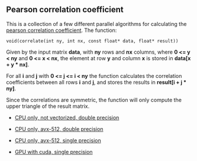 ## Pearson correlation coefficient

This is a collection of a few different parallel algorithms for calculating the 
[pearson correlation coefficient](https://en.wikipedia.org/wiki/Pearson_correlation_coefficient).
The function:

```
void(correlate(int ny, int nx, const float* data, float* result))
```

Given by the input matrix **data**, with **ny** rows and **nx** columns, where **0 <= y < ny** and **0 <= x < nx**, 
the element at row **y** and column **x** is stored in **data[x + y \* nx]**.

For all **i** and **j** with **0 <= j <= i < ny** the function calculates the correlation coefficients between all rows **i** 
and **j**, and stores the results in **result[i + j \* ny]**.

Since the correlations are symmetric, the function will only compute the upper triangle of the result matrix.

- [CPU only, not vectorized, double precision](./double-prec/)

- [CPU only, avx-512, double precision](./avx512-double-prec/)

- [CPU only, avx-512, single precision](./avx512-single-prec/)

- [GPU with cuda, single precision](./cuda-single-prec/)
